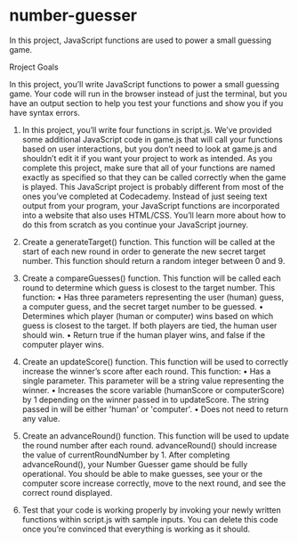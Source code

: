 # number-guesser
In this project, JavaScript functions are used to power a small guessing game.

Rroject Goals

In this project, you’ll write JavaScript functions to power a small guessing game. Your code will run in the browser instead of just the terminal, but you have an output section to help you test your functions and show you if you have syntax errors.

1. In this project, you’ll write four functions in script.js. We’ve provided some additional JavaScript code in game.js that will call your functions based on user interactions, but you don’t need to look at game.js and shouldn’t edit it if you want your project to work as intended. As you complete this project, make sure that all of your functions are named exactly as specified so that they can be called correctly when the game is played.
This JavaScript project is probably different from most of the ones you’ve completed at Codecademy. Instead of just seeing text output from your program, your JavaScript functions are incorporated into a website that also uses HTML/CSS. You’ll learn more about how to do this from scratch as you continue your JavaScript journey.

2. Create a generateTarget() function. This function will be called at the start of each new round in order to generate the new secret target number.
This function should return a random integer between 0 and 9.

3. Create a compareGuesses() function. This function will be called each round to determine which guess is closest to the target number.
This function:
    • Has three parameters representing the user (human) guess, a computer guess, and the secret target number to be guessed. 
    • Determines which player (human or computer) wins based on which guess is closest to the target. If both players are tied, the human user should win. 
    • Return true if the human player wins, and false if the computer player wins. 

4. Create an updateScore() function. This function will be used to correctly increase the winner’s score after each round.
This function:
    • Has a single parameter. This parameter will be a string value representing the winner. 
    • Increases the score variable (humanScore or computerScore) by 1 depending on the winner passed in to updateScore. The string passed in will be either 'human' or 'computer'. 
    • Does not need to return any value. 

5. Create an advanceRound() function. This function will be used to update the round number after each round.
advanceRound() should increase the value of currentRoundNumber by 1.
After completing advanceRound(), your Number Guesser game should be fully operational. You should be able to make guesses, see your or the computer score increase correctly, move to the next round, and see the correct round displayed.

6. Test that your code is working properly by invoking your newly written functions within script.js with sample inputs. You can delete this code once you’re convinced that everything is working as it should. 
